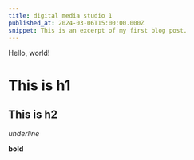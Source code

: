 ```yaml
---
title: digital media studio 1
published_at: 2024-03-06T15:00:00.000Z
snippet: This is an excerpt of my first blog post.
---
```


Hello, world!

# This is h1

## This is h2

_underline_

**bold**
